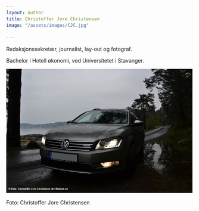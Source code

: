 ```yaml
---
layout: author
title: Christoffer Jore Christensen
image: "/assets/images/CJC.jpg"

---
```

Redaksjonssekretær, journalist, lay-out og fotograf.

Bachelor i Hotell økonomi, ved Universitetet i Stavanger.

![](/assets/images/alltrack.jpg)

Foto: Christoffer Jore Christensen